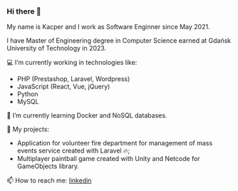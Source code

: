 ### Hi there 👋

My name is Kacper and I work as Software Enginner since May 2021.

I have Master of Engineering degree in Computer Science earned at Gdańsk University of Technology in 2023.

💻 I’m currently working in technologies like:
- PHP (Prestashop, Laravel, Wordpress)
- JavaScript (React, Vue, jQuery)
- Python
- MySQL

🌱 I’m currently learning Docker and NoSQL databases.

📁 My projects:
- Application for volunteer fire department for management of mass events service created with Laravel 🔥;
- Multiplayer paintball game created with Unity and Netcode for GameObjects library.

📫 How to reach me: [linkedin](https://pl.linkedin.com/in/kacper-rutkowski-b374981b0)
